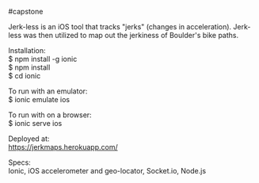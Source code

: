 #capstone

Jerk-less is an iOS tool that tracks "jerks" (changes in acceleration). Jerk-less was then utilized to map out the jerkiness of Boulder's bike paths.

Installation:    
$ npm install -g ionic  
$ npm install  
$  cd ionic

To run with an emulator:   
$ ionic emulate ios  

To run with on a browser:  
$ ionic serve ios

Deployed at:  
https://jerkmaps.herokuapp.com/

Specs:  
Ionic, iOS accelerometer and geo-locator, Socket.io, Node.js
